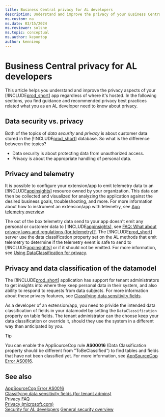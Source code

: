 ```yaml
---
title: Business Central privacy for AL developers
description: Understand and improve the privacy of your Business Central apps written in AL.
ms.custom: na
ms.date: 03/15/2024
ms.reviewer: solsne
ms.topic: conceptual
ms.author: kepontop
author: kennienp
---
```


# Business Central privacy for AL developers

This article helps you understand and improve the privacy aspects of your [!INCLUDE[prod_short](../developer/includes/prod_short.md)] app regardless of where it's hosted. In the following sections, you find guidance and recommended privacy best practices related what you as an AL developer need to know about privacy.

## Data security vs. privacy

Both of the topics of *data security* and *privacy* is about customer data stored in the [!INCLUDE[prod_short](../developer/includes/prod_short.md)] database. So what is the difference between the topics?

* Data security is about protecting data from unauthorized access.
* Privacy is about the appropriate handling of personal data.

## Privacy and telemetry

It is possible to configure your extension/app to emit telemetry data to an [!INCLUDE[appinsights](../includes/azure-appinsights-name.md)] resource owned by your organization. This data can then be collected and visualized for analyzing the application against the desired business goals, troubleshooting, and more. For more information about how to instrument an extension/app with telemetry, see [App telemetry overview](../developer/devenv-instrument-application-for-telemetry.md)

The out of the box telemetry data send to your app doesn't emit any personal or customer data to [!INCLUDE[appinsights](../includes/azure-appinsights-name.md)], see [FAQ: What about privacy laws and regulations (for telemetry)?](../administration/telemetry-faq.md#what-about-privacy-laws-and-regulations). The [!INCLUDE[prod_short](../developer/includes/prod_short.md)] server use the data classification property set on the AL methods that emit telemetry to determine if the telemetry event is safe to send to [!INCLUDE[appinsights](../includes/azure-appinsights-name.md)] or if it should not be emitted. For more information, see [Using DataClassification for privacy](../developer/devenv-instrument-application-for-telemetry-app-insights.md#using-dataclassification-for-privacy). 


## Privacy and data classification of the datamodel

The [!INCLUDE[prod_short](../developer/includes/prod_short.md)] application has support for tenant  administrators to get insights into where they keep personal data in their system, and also ability  to respond to requests from data subjects. For more information about these privacy features, see [Classifying data sensitivity fields](/dynamics365/business-central/admin-classifying-data-sensitivity). 

As a developer of an extension/app, you need to privide the intended data classification of fields in your datamodel by setting the ``DataClassification`` property on table fields. The tenant administrator can the choose keep your data classification or override it, should they use the system in a different way than anticipated by you. 

> [!TIP]
> You can enable the AppSourceCop rule **AS00016** (Data Classification property should be different from "ToBeClassified") to find tables and fields that have not been classified yet. For more information, see [AppSourceCop Error AS0016](../developer/analyzers/appsourcecop-as0016.md).


## See also  

[AppSourceCop Error AS0016](../developer/analyzers/appsourcecop-as0016.md)  
[Classifying data sensitivity fields (for tenant admins)](/dynamics365/business-central/admin-classifying-data-sensitivity)  
[Privacy FAQ](PrivacyFAQ.md)  
[Privacy (microsoft.com)](https://www.microsoft.com/trust-center/privacy)  
[Security for AL developers](security-developers.md) 
[General security overview](security-and-protection.md)  